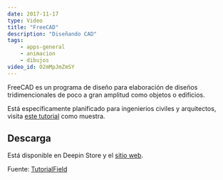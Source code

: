 ```yaml
---
date: 2017-11-17
type: Video
title: "FreeCAD"
description: "Diseñando CAD"
tags:
    - apps-general
    - animacion
    - dibujos
video_id: O2mMpJmZmSY
---
```


FreeCAD es un programa de diseño para elaboración de diseños tridimencionales de poco a gran amplitud como objetos o edificios.

Está específicamente planificado para ingenierios civiles y arquitectos, visita [este tutorial](https://www.youtube.com/watch?v=PuuMe6BKC6o&list=PLJ8J_verOTi2uQIMxEL64Wb2knQwVFXWz) como muestra.

## Descarga

Está disponible en Deepin Store y el [sitio web](https://www.freecadweb.org/).


Fuente: [TutorialField](https://www.youtube.com/channel/UCqlheByO1cvLuS9QZiN9NYg)
